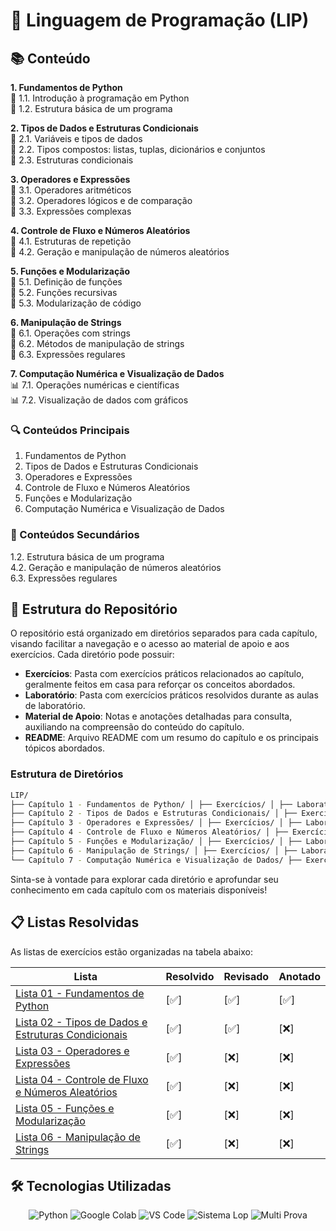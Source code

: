 # 🐍 Linguagem de Programação (LIP)

## 📚 Conteúdo

**1. Fundamentos de Python**  
📖 1.1. Introdução à programação em Python  
📖 1.2. Estrutura básica de um programa  

**2. Tipos de Dados e Estruturas Condicionais**  
📑 2.1. Variáveis e tipos de dados  
📑 2.2. Tipos compostos: listas, tuplas, dicionários e conjuntos  
📑 2.3. Estruturas condicionais  

**3. Operadores e Expressões**  
🧩 3.1. Operadores aritméticos  
🧩 3.2. Operadores lógicos e de comparação  
🧩 3.3. Expressões complexas  

**4. Controle de Fluxo e Números Aleatórios**  
🧱 4.1. Estruturas de repetição  
🧱 4.2. Geração e manipulação de números aleatórios  

**5. Funções e Modularização**  
🔧 5.1. Definição de funções  
🔧 5.2. Funções recursivas  
🔧 5.3. Modularização de código  

**6. Manipulação de Strings**  
📂 6.1. Operações com strings  
📂 6.2. Métodos de manipulação de strings  
📂 6.3. Expressões regulares  

**7. Computação Numérica e Visualização de Dados**  
📊 7.1. Operações numéricas e científicas  
📊 7.2. Visualização de dados com gráficos  

### 🔍 Conteúdos Principais
1. Fundamentos de Python  
2. Tipos de Dados e Estruturas Condicionais  
3. Operadores e Expressões  
4. Controle de Fluxo e Números Aleatórios  
5. Funções e Modularização  
7. Computação Numérica e Visualização de Dados  

### 🚨 Conteúdos Secundários
1.2. Estrutura básica de um programa  
4.2. Geração e manipulação de números aleatórios  
6.3. Expressões regulares  

## 📂 Estrutura do Repositório

O repositório está organizado em diretórios separados para cada capítulo, visando facilitar a navegação e o acesso ao material de apoio e aos exercícios. Cada diretório pode possuir:

- **Exercícios**: Pasta com exercícios práticos relacionados ao capítulo, geralmente feitos em casa para reforçar os conceitos abordados.
- **Laboratório**: Pasta com exercícios práticos resolvidos durante as aulas de laboratório.
- **Material de Apoio**: Notas e anotações detalhadas para consulta, auxiliando na compreensão do conteúdo do capítulo.
- **README**: Arquivo README com um resumo do capítulo e os principais tópicos abordados.

### Estrutura de Diretórios

``` bash
LIP/ 
├── Capítulo 1 - Fundamentos de Python/ │ ├── Exercícios/ │ ├── Laboratório/ │ ├── Material-Apoio/ │ │ └── Anotações/ │ └── README.md 
├── Capítulo 2 - Tipos de Dados e Estruturas Condicionais/ │ ├── Exercícios/ │ ├── Laboratório/ │ ├── Material-Apoio/ │ │ └── Anotações/ │ └── README.md 
├── Capítulo 3 - Operadores e Expressões/ │ ├── Exercícios/ │ ├── Laboratório/ │ ├── Material-Apoio/ │ │ └── Anotações/ │ └── README.md 
├── Capítulo 4 - Controle de Fluxo e Números Aleatórios/ │ ├── Exercícios/ │ ├── Laboratório/ │ ├── Material-Apoio/ │ │ └── Anotações/ │ └── README.md 
├── Capítulo 5 - Funções e Modularização/ │ ├── Exercícios/ │ ├── Laboratório/ │ ├── Material-Apoio/ │ │ └── Anotações/ │ └── README.md 
├── Capítulo 6 - Manipulação de Strings/ │ ├── Exercícios/ │ ├── Laboratório/ │ ├── Material-Apoio/ │ │ └── Anotações/ │ └── README.md 
└── Capítulo 7 - Computação Numérica e Visualização de Dados/ ├── Exercícios/ ├── Laboratório/ ├── Material-Apoio/ │ └── Anotações/ └── README.md
```

Sinta-se à vontade para explorar cada diretório e aprofundar seu conhecimento em cada capítulo com os materiais disponíveis!


## 📋 Listas Resolvidas

As listas de exercícios estão organizadas na tabela abaixo:

| Lista | Resolvido | Revisado | Anotado |
|----------------|-----------|----------|---------|
| [Lista 01 - Fundamentos de Python](https://github.com/wwwmisla/projects-ufrn/tree/main/linguagem-progamacao/capitulo-01/laboratorio)       | [✅]       | [✅]      | [✅]    |
| [Lista 02 - Tipos de Dados e Estruturas Condicionais](https://github.com/wwwmisla/projects-ufrn/tree/main/linguagem-progamacao/capitulo-02/laboratorio)       | [✅]       | [✅]      | [❌]     |
| [Lista 03 - Operadores e Expressões](https://github.com/wwwmisla/projects-ufrn/tree/main/linguagem-progamacao/capitulo-03/laboratorio)      | [✅]       | [❌]      | [❌]     |
| [Lista 04 - Controle de Fluxo e Números Aleatórios](https://github.com/wwwmisla/projects-ufrn/tree/main/linguagem-progamacao/capitulo-04/laboratorio)       | [✅]       | [❌]      | [❌]     |
| [Lista 05 - Funções e Modularização](https://github.com/wwwmisla/projects-ufrn/tree/main/linguagem-progamacao/capitulo-05/laboratorio)       | [✅]       | [❌]      | [❌]     |
| [Lista 06 - Manipulação de Strings](https://github.com/wwwmisla/projects-ufrn/tree/main/linguagem-progamacao/capitulo-06/laboratorio)       | [✅]       | [❌]      | [❌]     |

## 🛠️ Tecnologias Utilizadas

<div align="center" display="inline-block">
  <img src="https://img.shields.io/badge/Python-3776AB?style=for-the-badge&logo=python&logoColor=white" alt="Python" /> 
  <img src="https://img.shields.io/badge/Google%20Colab-F9AB00?style=for-the-badge&logo=google-colab&logoColor=white" alt="Google Colab" />
  <img src="https://img.shields.io/badge/VS_Code-0078D4?style=for-the-badge&logo=visual-studio-code&logoColor=white" alt="VS Code" />
  <img src="https://img.shields.io/badge/Sistema%20Lop-000000?style=for-the-badge&logo=null&logoColor=white" alt="Sistema Lop" />
  <img src="https://img.shields.io/badge/Multi%20Prova-000000?style=for-the-badge&logo=null&logoColor=white" alt="Multi Prova" />
</div>


